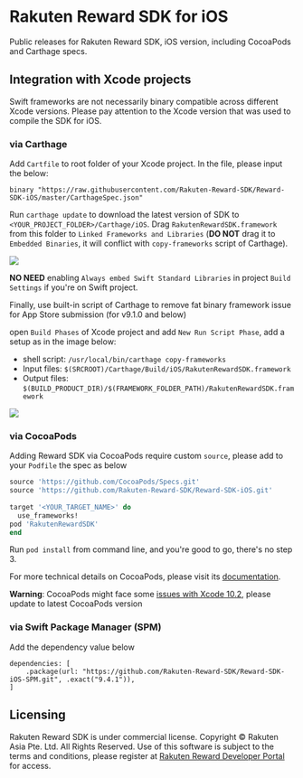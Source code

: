 # Rakuten Reward SDK for iOS

Public releases for Rakuten Reward SDK, iOS version, including CocoaPods and Carthage specs.

## Integration with Xcode projects

Swift frameworks are not necessarily binary compatible across different Xcode versions. Please pay attention to the Xcode version that was used to compile the SDK for iOS.

### via Carthage

Add `Cartfile` to root folder of your Xcode project. In the file, please input the below:

```
binary "https://raw.githubusercontent.com/Rakuten-Reward-SDK/Reward-SDK-iOS/master/CarthageSpec.json"
```

Run `carthage update` to download the latest version of SDK to `<YOUR_PROJECT_FOLDER>/Carthage/iOS`. Drag `RakutenRewardSDK.framework` from this folder to `Linked Frameworks and Libraries` (**DO NOT** drag it to `Embedded Binaries`, it will conflict with `copy-frameworks` script of Carthage).

![](./docs/images/linked-frameworks.png)

**NO NEED** enabling `Always embed Swift Standard Libraries` in project `Build Settings` if you're on Swift project.

Finally, use built-in script of Carthage to remove fat binary framework issue for App Store submission (for v9.1.0 and below) 

open `Build Phases` of Xcode project and add `New Run Script Phase`, add a setup as in the image below:
- shell script: `/usr/local/bin/carthage copy-frameworks`
- Input files: `$(SRCROOT)/Carthage/Build/iOS/RakutenRewardSDK.framework`
- Output files: `$(BUILD_PRODUCT_DIR)/$(FRAMEWORK_FOLDER_PATH)/RakutenRewardSDK.framework`  

![](./docs/images/run-script-copy-frameworks.png)

### via CocoaPods

Adding Reward SDK via CocoaPods require custom `source`, please add to your `Podfile` the spec as below

```ruby
source 'https://github.com/CocoaPods/Specs.git'
source 'https://github.com/Rakuten-Reward-SDK/Reward-SDK-iOS.git'
 
target '<YOUR_TARGET_NAME>' do
  use_frameworks!
pod 'RakutenRewardSDK'
end
```

Run `pod install` from command line, and you're good to go, there's no step 3.

For more technical details on CocoaPods, please visit its [documentation](https://guides.cocoapods.org/using/using-cocoapods).

**Warning**: CocoaPods might face some [issues with Xcode 10.2](https://github.com/CocoaPods/CocoaPods/issues/8458), please update to latest CocoaPods version

### via Swift Package Manager (SPM)

Add the dependency value below

```
dependencies: [
    .package(url: "https://github.com/Rakuten-Reward-SDK/Reward-SDK-iOS-SPM.git", .exact("9.4.1")),
]
```


## Licensing

Rakuten Reward SDK is under commercial license. Copyright © Rakuten Asia Pte. Ltd. All Rights Reserved. Use of this software is subject to the terms and conditions, please register at [Rakuten Reward Developer Portal](https://developer.reward.gl.rakuten.co.jp/main) for access.
